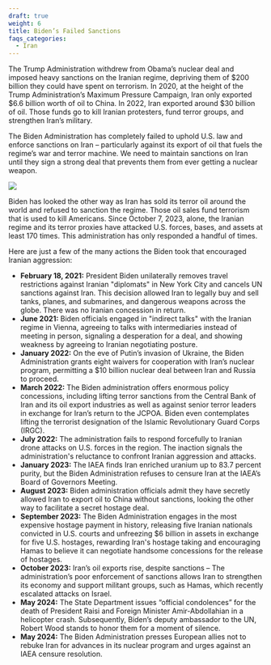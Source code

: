 ```yaml
---
draft: true
weight: 6
title: Biden’s Failed Sanctions
faqs_categories:
  - Iran
---
```

The Trump Administration withdrew from Obama’s nuclear deal and imposed heavy sanctions on the Iranian regime, depriving them of $200 billion they could have spent on terrorism. In 2020, at the height of the Trump Administration’s Maximum Pressure Campaign, Iran only exported $6.6 billion worth of oil to China. In 2022, Iran exported around $30 billion of oil. Those funds go to kill Iranian protesters, fund terror groups, and strengthen Iran’s military.

The Biden Administration has completely failed to uphold U.S. law and enforce sanctions on Iran – particularly against its export of oil that fuels the regime’s war and terror machine. We need to maintain sanctions on Iran until they sign a strong deal that prevents them from ever getting a nuclear weapon.

![](/img/focus/screenshot-2024-06-21-at-8.41.32 pm.png)

Biden has looked the other way as Iran has sold its terror oil around the world and refused to sanction the regime. Those oil sales fund terrorism that is used to kill Americans. Since October 7, 2023, alone, the Iranian regime and its terror proxies have attacked U.S. forces, bases, and assets at least 170 times. This administration has only responded a handful of times.

Here are just a few of the many actions the Biden took that encouraged Iranian aggression:

* **February 18, 2021:** President Biden unilaterally removes travel restrictions against Iranian "diplomats" in New York City and cancels UN sanctions against Iran. This decision allowed Iran to legally buy and sell tanks, planes, and submarines, and dangerous weapons across the globe. There was no Iranian concession in return.
* **June 2021:** Biden officials engaged in "indirect talks" with the Iranian regime in Vienna, agreeing to talks with intermediaries instead of meeting in person, signaling a desperation for a deal, and showing weakness by agreeing to Iranian negotiating posture.
* **January 2022:** On the eve of Putin’s invasion of Ukraine, the Biden Administration grants eight waivers for cooperation with Iran’s nuclear program, permitting a $10 billion nuclear deal between Iran and Russia to proceed.
* **March 2022:** The Biden administration offers enormous policy concessions, including lifting terror sanctions from the Central Bank of Iran and its oil export industries as well as against senior terror leaders in exchange for Iran’s return to the JCPOA. Biden even contemplates lifting the terrorist designation of the Islamic Revolutionary Guard Corps (IRGC).
* **July 2022:** The administration fails to respond forcefully to Iranian drone attacks on U.S. forces in the region. The inaction signals the administration's reluctance to confront Iranian aggression and attacks.
* **January 2023:** The IAEA finds Iran enriched uranium up to 83.7 percent purity, but the Biden Administration refuses to censure Iran at the IAEA’s Board of Governors Meeting.
* **August 2023:** Biden administration officials admit they have secretly allowed Iran to export oil to China without sanctions, looking the other way to facilitate a secret hostage deal.
* **September 2023:** The Biden Administration engages in the most expensive hostage payment in history, releasing five Iranian nationals convicted in U.S. courts and unfreezing $6 billion in assets in exchange for five U.S. hostages, rewarding Iran's hostage taking and encouraging Hamas to believe it can negotiate handsome concessions for the release of hostages.
* **October 2023:** Iran’s oil exports rise, despite sanctions – The administration’s poor enforcement of sanctions allows Iran to strengthen its economy and support militant groups, such as Hamas, which recently escalated attacks on Israel.
* **May 2024:** The State Department issues “official condolences” for the death of President Raisi and Foreign Minister Amir-Abdollahian in a helicopter crash. Subsequently, Biden’s deputy ambassador to the UN, Robert Wood stands to honor them for a moment of silence.
* **May 2024:** The Biden Administration presses European allies not to rebuke Iran for advances in its nuclear program and urges against an IAEA censure resolution.